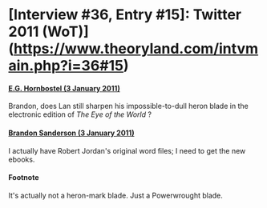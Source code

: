 # [Interview #36, Entry #15]: Twitter 2011 (WoT)](https://www.theoryland.com/intvmain.php?i=36#15)

#### [E.G. Hornbostel (3 January 2011)](http://twitter.com/EGHornbostel/status/22072360580419584)

Brandon, does Lan still sharpen his impossible-to-dull heron blade in the electronic edition of
*The Eye of the World*
?

#### [Brandon Sanderson (3 January 2011)](http://twitter.com/BrandonSandrson/status/22076054940160000)

I actually have Robert Jordan's original word files; I need to get the new ebooks.

#### Footnote

It's actually not a heron-mark blade. Just a Powerwrought blade.

